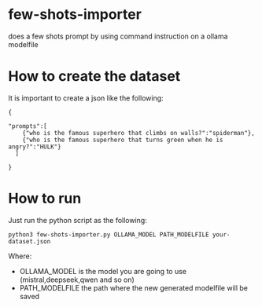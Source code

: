 # few-shots-importer
does a few shots prompt by using command instruction on a ollama modelfile

# How to create the dataset
It is important to create a json like the following:
```
{

"prompts":[
    {"who is the famous superhero that climbs on walls?":"spiderman"},
    {"who is the famous superhero that turns green when he is angry?":"HULK"}
  ]

}

```

# How to run
Just run the python script as the following:

```
python3 few-shots-importer.py OLLAMA_MODEL PATH_MODELFILE your-dataset.json

```

Where:
* OLLAMA_MODEL is the model you are going to use (mistral,deepseek,qwen and so on)
* PATH_MODELFILE the path where the new generated modelfile will be saved
